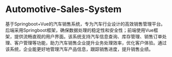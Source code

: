# Automotive-Sales-System
基于Springboot+Vue的汽车销售系统，专为汽车行业设计的高效销售管理平台。后端采用Springboot框架，确保数据处理的稳定性和安全性；前端使用Vue框架，提供流畅直观的用户界面。该系统支持汽车信息查询、库存管理、销售订单处理、客户管理等功能，助力汽车销售企业提升业务处理效率，优化客户体验。通过该系统，企业能更好地管理汽车产品信息，跟踪销售进度，提升销售业绩。
